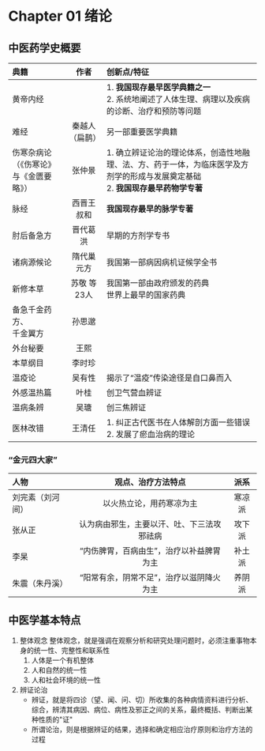 # Chapter 01 绪论

## 中医药学史概要


| 典籍                                       |      作者      | 创新点/特征                                                                                                                        |
|:------------------------------------------ |:--------------:|:---------------------------------------------------------------------------------------------------------------------------------- |
| 黄帝内经                                   |                | 1. **我国现存最早医学典籍之一**<br>2. 系统地阐述了人体生理、病理以及疾病的诊断、治疗和预防等问题                                   |
| 难经                                       | 秦越人（扁鹊） | 另一部重要医学典籍                                                                                                                 |
| 伤寒杂病论<br>（《伤寒论》与《金匮要略》） |     张仲景     | 1. 确立辨证论治的理论体系，创造性地融理、法、方、药于一体，为临床医学及方剂学的形成与发展奠定基础<br>2. **我国现存最早药物学专著** |
| 脉经                                       |   西晋王叔和   | **我国现存最早的脉学专著**                                                                                                         |
| 肘后备急方                                 |    晋代葛洪    | 早期的方剂学专书                                                                                                                   |
| 诸病源候论                                 |   隋代巢元方   | 我国第一部病因病机证候学全书                                                                                                       |
| 新修本草                                   |  苏敬 等23人   | 我国第一部由政府颁发的药典<br>世界上最早的国家药典                                                                                 |
| 备急千金药方、<br>千金翼方                 |     孙思邈     |                                                                                                                                    |
| 外台秘要                                   |      王熙      |                                                                                                                                    |
| 本草纲目                                   |     李时珍     |                                                                                                                                    |
| 温疫论                                     |     吴有性     | 揭示了“温疫”传染途径是自口鼻而入                                                                                                   |
| 外感温热篇                                 |      叶桂      | 创卫气营血辨证                                                                                                                     |
| 温病条辨                                   |      吴瑭      | 创三焦辨证                                                                                                                         |
| 医林改错                                   |     王清任     | 1. 纠正古代医书在人体解剖方面一些错误<br>2. 发展了瘀血治病的理论                                                                   |

### “金元四大家”

| 人物             |             观点、治疗方法特点             |  派系  |
|:---------------- |:------------------------------------------:|:------:|
| 刘完素（刘河间） |          以火热立论，用药寒凉为主          | 寒凉派 |
| 张从正           | 认为病由邪生，主要以汗、吐、下三法攻邪祛病 | 攻下派 |
| 李杲             |  “内伤脾胃，百病由生”，治疗以补益脾胃为主  | 补土派 |
| 朱震（朱丹溪）   |  “阳常有余，阴常不足”，治疗以滋阴降火为主  | 养阴派 |

## 中医学基本特点

1. 整体观念
	整体观念，就是强调在观察分析和研究处理问题时，必须注重事物本身的统一性、完整性和联系性
	1. 人体是一个有机整体
	2. 人和自然的统一性
	3. 人和社会环境的统一性
2. 辨证论治
	- 辨证，就是将四诊（望、闻、问、切）所收集的各种病情资料进行分析、综合，辨清其病因、病位、病性及邪正之间的关系，最终概括、判断出某种性质的"证"
	- 所谓论治，则是根据辨证的结果，选择和确定相应治疗原则和治疗方法的过程